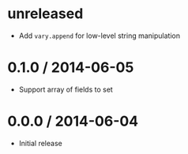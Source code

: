 unreleased
==========

  * Add `vary.append` for low-level string manipulation

0.1.0 / 2014-06-05
==================

  * Support array of fields to set

0.0.0 / 2014-06-04
==================

  * Initial release

